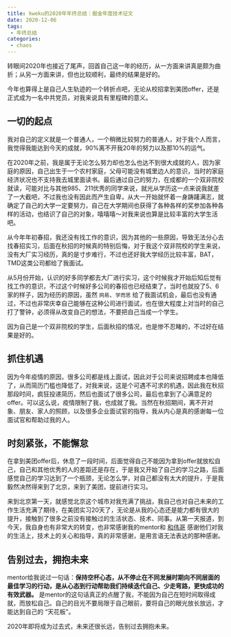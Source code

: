 ```yaml
---
title: kweku的2020年年终总结｜掘金年度技术征文
date: 2020-12-06
tags:
 - 年终总结
categories: 
 - chaos
---
```




转眼间2020年也接近了尾声，回首自己这一年的经历，从一方面来讲真是颇为曲折；从另一方面来讲，但也比较顺利，最终的结果是好的。

今年也算得上是自己人生轨迹的一个转折点吧，无论从校招拿到美团offer，还是正式成为一名中共党员，对我来说具有里程碑的意义。

## 一切的起点

我对自己的定义就是一个普通人，一个稍微比较努力的普通人，对于我个人而言，我觉得我能达到今天的成就，90%离不开我20年的努力以及那10%的运气。

在2020年之前，我是属于无论怎么努力却也怎么也达不到很大成就的人，因为家庭的原因，自己出生于一个农村家庭，父母可能没有城里边人的意识，当时的家庭经济状况也不支持我去城里面读书。最后通过自己的努力，在成都的一个双非院校就读，可能对比与其他985、211优秀的同学来说，就光从学历这一点来说我就差了一大截吧，不过我也没有因此而产生自卑，从大一开始就怀着一身踌躇满志，就确定了自己的大学一定要努力，自己在大学期间也获得了各种各样的奖参加各种各样的活动，也结识了自己的对象，嘻嘻嘻～对我来说也算是比较丰富的大学生活吧。

从今年年初春招，我还没有找工作的意识，因为其他的一些原因，导致无法分心去找春招实习，后面在秋招的时候真的特别后悔，对于我这个双非院校的学生来说，没有大厂实习经历，真的是寸步难行，不过也还好我大学经历比较丰富，BAT，TMD这类公司都给了我面试。

从5月份开始，认识的好多同学都去大厂进行实习，这个时候我才开始后知后觉有找工作的意识，不过这个时候好多公司的春招也已经结束了，当时也就投了5、6家的样子，因为经历的原因，虽然 `网易`、`学而思` 给了我面试机会，最后也没有通过，不过也非常庆幸自己能够在这种公司进行面试，也在很大程度上对当时的自己打了警钟，必须得从改变自己的想法，不要把自己当成一个学生。

因为自己是一个双非院校的学生，后面秋招的情况，也是惨不忍睹的，不过好在结果是好的。

## 抓住机遇

因为今年疫情的原因，很多公司都是线上面试，因此对于公司来说招聘成本也降低了，从而简历门槛也降低了，对我来说，这是个可遇不可求的机遇，因此我在秋招那段时间，疯狂投递简历，然后也面试了很多公司，最后也拿到了心满意足的offer。可以这么说，疫情限制了我，也成就了我。当然在秋招期间，离不开对象、朋友、家人的照顾，以及很多企业面试官的指导，我从内心是真的感谢每一位面试官和帮助过我的人。

## 时刻紧张，不能懈怠

在拿到美团offer后，休息了一段时间，后面觉得自己不能因为拿到offer就放松自己，自己和其他优秀的人的差距还是存在，于是我又开始了自己的学习之路，后面感觉自己的学习达到了一个瓶颈，无论怎么学，对自己都没有太大的提升，于是我毅然决然得来到了北京，来到了美团，提前进行实习。

来到北京第一天，就感觉北京这个城市对我充满了挑战，我自己也对自己未来的工作生活充满了期待，在美团实习20天了，无论是从我的心态还是能力都有很大的提升，接触到了很多之前没有接触过的生活状态、技术、同事。从第一天报道，到今天，我自身也有非常大的转变，也非常感谢我的mentor和 [和伟哥](https://www.recoluan.com/) 感谢他们对我的生活上，技术上的关心和指导，真的非常感谢，是用言语无法表达的那种感谢。

## 告别过去，拥抱未来

mentor给我说过一句话：**保持空杯心态，从不停止在不同发展时期向不同层面的最佳学习的行动，是从心态到行动帮助我们持续迭代自己、少走弯路，更快成功的有效武器。** 是mentor的这句话真正的点醒了我，不能因为自己在短时间取得成就，而放松自己。自己的目光不要局限于自己眼前，要将自己的眼光放长放远，才能达到自己的 “天花板”。

2020年即将成为过去式，未来还很长远，告别过去拥抱未来。


